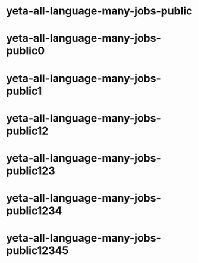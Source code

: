 # yeta-all-language-many-jobs-public
# yeta-all-language-many-jobs-public0
# yeta-all-language-many-jobs-public1
# yeta-all-language-many-jobs-public12
# yeta-all-language-many-jobs-public123
# yeta-all-language-many-jobs-public1234
# yeta-all-language-many-jobs-public12345
